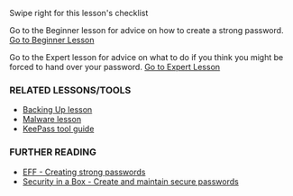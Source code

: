 [Title]: # (What now?)
[Order]: # (4)

Swipe right for this lesson's checklist

Go to the Beginner lesson for advice on how to create a strong password.
[Go to Beginner Lesson](umbrella://lesson/passwords/0)

Go to the Expert lesson for advice on what to do if you think you might be forced to hand over your password.
[Go to Expert Lesson](umbrella://lesson/passwords/2)

### RELATED LESSONS/TOOLS

*   [Backing Up lesson](umbrella://lesson/backing-up)
*   [Malware lesson](umbrella://lesson/malware)
*   [KeePass tool guide](umbrella://tools/keepassx)

### FURTHER READING

*   [EFF - Creating strong passwords](https://ssd.eff.org/en/module/creating-strong-passwords)
*   [Security in a Box - Create and maintain secure passwords](https://securityinabox.org/en/guide/passwords/)
